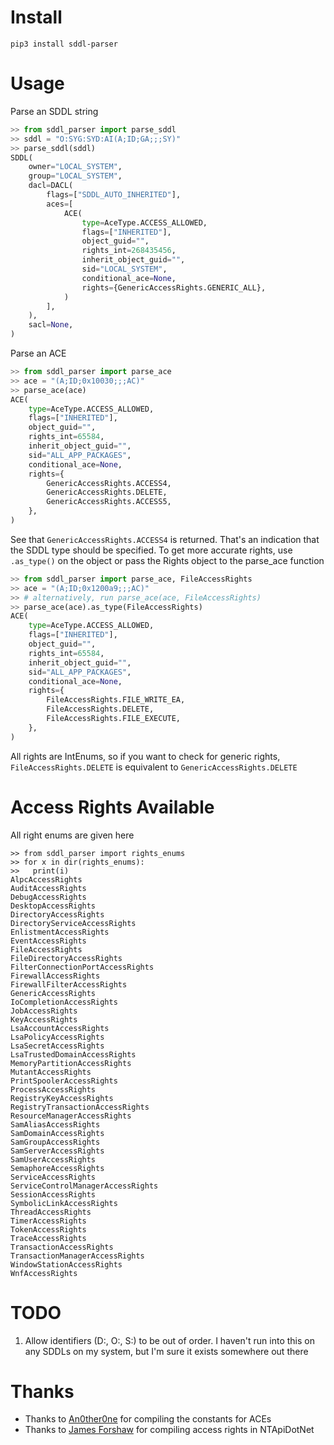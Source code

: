 # Install
```
pip3 install sddl-parser
```

# Usage
Parse an SDDL string

```py
>> from sddl_parser import parse_sddl
>> sddl = "O:SYG:SYD:AI(A;ID;GA;;;SY)"
>> parse_sddl(sddl)
SDDL(
    owner="LOCAL_SYSTEM",
    group="LOCAL_SYSTEM",
    dacl=DACL(
        flags=["SDDL_AUTO_INHERITED"],
        aces=[
            ACE(
                type=AceType.ACCESS_ALLOWED,
                flags=["INHERITED"],
                object_guid="",
                rights_int=268435456,
                inherit_object_guid="",
                sid="LOCAL_SYSTEM",
                conditional_ace=None,
                rights={GenericAccessRights.GENERIC_ALL},
            )
        ],
    ),
    sacl=None,
)
```

Parse an ACE

```py
>> from sddl_parser import parse_ace
>> ace = "(A;ID;0x10030;;;AC)"
>> parse_ace(ace)
ACE(
    type=AceType.ACCESS_ALLOWED,
    flags=["INHERITED"],
    object_guid="",
    rights_int=65584,
    inherit_object_guid="",
    sid="ALL_APP_PACKAGES",
    conditional_ace=None,
    rights={
        GenericAccessRights.ACCESS4,
        GenericAccessRights.DELETE,
        GenericAccessRights.ACCESS5,
    },
)
```

See that `GenericAccessRights.ACCESS4` is returned. That's an indication that the SDDL type should be specified. To get more accurate rights, use `.as_type()` on the object or pass the Rights object to the parse_ace function

```py
>> from sddl_parser import parse_ace, FileAccessRights
>> ace = "(A;ID;0x1200a9;;;AC)"
>> # alternatively, run parse_ace(ace, FileAccessRights)
>> parse_ace(ace).as_type(FileAccessRights)
ACE(
    type=AceType.ACCESS_ALLOWED,
    flags=["INHERITED"],
    object_guid="",
    rights_int=65584,
    inherit_object_guid="",
    sid="ALL_APP_PACKAGES",
    conditional_ace=None,
    rights={
        FileAccessRights.FILE_WRITE_EA,
        FileAccessRights.DELETE,
        FileAccessRights.FILE_EXECUTE,
    },
)
```

All rights are IntEnums, so if you want to check for generic rights, `FileAccessRights.DELETE` is equivalent to `GenericAccessRights.DELETE`

# Access Rights Available

All right enums are given here

```
>> from sddl_parser import rights_enums
>> for x in dir(rights_enums):
>>   print(i)
AlpcAccessRights
AuditAccessRights
DebugAccessRights
DesktopAccessRights
DirectoryAccessRights
DirectoryServiceAccessRights
EnlistmentAccessRights
EventAccessRights
FileAccessRights
FileDirectoryAccessRights
FilterConnectionPortAccessRights
FirewallAccessRights
FirewallFilterAccessRights
GenericAccessRights
IoCompletionAccessRights
JobAccessRights
KeyAccessRights
LsaAccountAccessRights
LsaPolicyAccessRights
LsaSecretAccessRights
LsaTrustedDomainAccessRights
MemoryPartitionAccessRights
MutantAccessRights
PrintSpoolerAccessRights
ProcessAccessRights
RegistryKeyAccessRights
RegistryTransactionAccessRights
ResourceManagerAccessRights
SamAliasAccessRights
SamDomainAccessRights
SamGroupAccessRights
SamServerAccessRights
SamUserAccessRights
SemaphoreAccessRights
ServiceAccessRights
ServiceControlManagerAccessRights
SessionAccessRights
SymbolicLinkAccessRights
ThreadAccessRights
TimerAccessRights
TokenAccessRights
TraceAccessRights
TransactionAccessRights
TransactionManagerAccessRights
WindowStationAccessRights
WnfAccessRights
```

# TODO
1. Allow identifiers (D:, O:, S:) to be out of order. I haven't run into this on any SDDLs on my system, but I'm sure it exists somewhere out there

# Thanks
- Thanks to [An0ther0ne] for compiling the constants for ACEs
- Thanks to [James Forshaw] for compiling access rights in NTApiDotNet


[An0ther0ne]: https://github.com/An0ther0ne
[James Forshaw]: https://twitter.com/tiraniddo